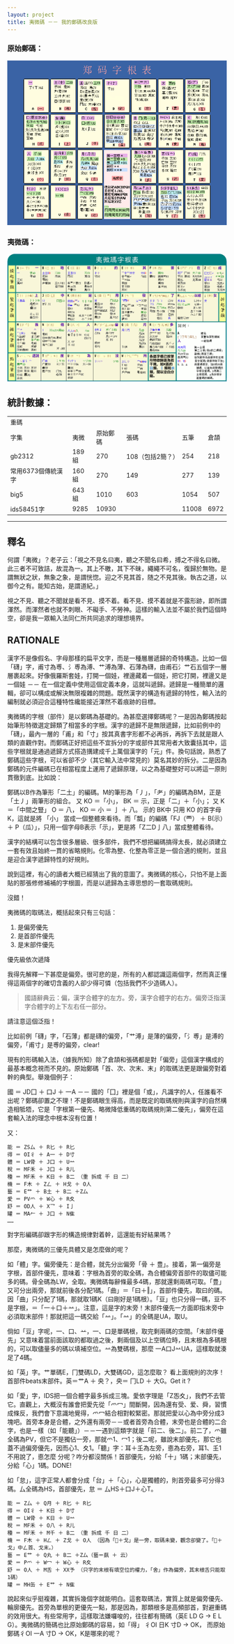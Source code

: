 ```yaml
---
layout: project
title: 夷微碼 －－ 我的鄭碼改良版
---
```



### 原始鄭碼：

![](/assets/img/ime/zm.gif) 

### 夷微碼：

![](/assets/img/ime/impalpable.png) 

## 統計數據：
<table>
<tr><td colspan=6>重碼</td></tr>
<tr><td>字集</td><td>夷微</td><td>原始鄭碼</td><td>張碼</td><td>五筆</td><td>倉頡</td></tr>
<tr><td>gb2312</td><td>189組</td><td>270</td><td>108（包括2簡？）</td><td>254</td><td>218</td></tr>
<tr><td>常用6373個傳統漢字</td><td>160組</td><td>270</td><td>149</td><td>277</td><td>139</td></tr>
<tr><td>big5</td><td>643組</td><td>1010</td><td>603</td><td>1054</td><td>507</td></tr>
<tr><td>ids58451字</td><td>9285</td><td>10930</td><td></td><td>11008</td><td>6972</td></tr>
</table>

- - -

## 釋名

何謂「夷微」？老子云：「視之不見名曰夷，聽之不聞名曰希，搏之不得名曰微。此三者不可致詰，故混為一。其上不皦，其下不昧，繩繩不可名，復歸於無物。是謂無狀之狀，無象之象，是謂恍惚。迎之不見其首，随之不見其後。執古之道，以御今之有。能知古始，是謂道紀。」

視之不見、聽之不聞就是看不見、摸不着。看不見、摸不着就是不露形跡，即所謂渾然。而渾然者也就不刺眼、不礙手、不勞神。這樣的輸入法並不屬於我們這個時空，卻是我一眾輸入法同仁所共同追求的理想境界。

## RATIONALE

漢字不是像假名、字母那樣的扁平文字，而是一種層層遞歸的奇特構造。比如一個「礴」字，甫寸為尃、氵尃為溥、⺾溥為薄、石薄為礴，由甫石氵艹石五個字一層層裹起來。好像俄羅斯套娃，打開一個娃，裡邊藏着一個娃，把它打開，裡邊又是一個娃 －－ 在一個定義中使用這個定義本身，這就叫遞歸。遞歸是一種簡單的邏輯，卻可以構成或解決無限複雜的問題。既然漢字的構造有遞歸的特性，輸入法的編制就必須迎合這種特性纔能接近渾然不着痕跡的目標。

夷微碼的字根（部件）是以鄭碼為基礎的。為甚麼選擇鄭碼呢？一是因為鄭碼按起始筆形特徵選定歸類了相當多的字根。漢字的遞歸不是無限遞歸，比如前例中的「礴」，最內一層的「甫」和「寸」按其真書字形都不必再拆，再拆下去就是跟人類的直觀作對。而鄭碼正好把這些不宜拆分的字或部件其常用者大致囊括其中，這些字根就是通過遞歸方式搭造搆建成千上萬個漢字的「元」件。換句話說，熟悉了鄭碼這些字根，可以省卻不少（其它輸入法中常見的）莫名其妙的拆分。二是因為鄭碼的元件編碼已在相當程度上運用了遞歸原理，以之為基礎整好可以將這一原則貫徹到底。比如說：

鄭碼以B作為筆形「二土」的編碼。M的筆形為「丿」，「耂」的編碼為BM，正是「土丿」兩筆形的組合。
又 KO ＝「小」， BK ＝ 示，正是「二」＋「小」；
又 K ＝「中間之豎」 O ＝ 八， KO ＝ 小 ＝ 亅 ＋ 八。
示的 BK中 只用 KO 的首字母K，這就是將 「小」 當成一個整體來看待。而「瓢」的編碼「FJ（覀） ＋ B(示） ＋ P（瓜）」，只用一個字母B表示「示」，更是將「Z二D亅八」當成整體看待。

漢字的結構可以包含很多層級、很多部件，我們不想把編碼搞得太長，就必須建立一套有效且始終一貫的省略規則。化零為整、化整為零正是一個合適的規則，並且是迎合漢字遞歸特性的好規則。

說到這裡，有心的讀者大概已經猜出了我的意圖了。夷微碼的核心，只怕不是上面貼的那張修修補補的字根圖，而是以遞歸為主導思想的一套取碼規則。

沒錯！

夷微碼的取碼法，概括起來只有三句話：

1. 是偏旁優先
2. 是首部件優先
3. 是末部件優先

優先級依次遞降

我得先解釋一下甚麼是偏旁。很可悲的是，所有的人都認識這兩個字，然而真正懂得這兩個字的確切含義的人卻少得可憐（包括我們不少造碼人）。

> 國語辭典云：偏，漢字合體字的左方。旁，漢字合體字的右方。偏旁泛指漢字合體字的上下左右任一部分。

請注意這個泛指！

比如前例「礴」字，「石薄」都是礴的偏旁，「艹溥」是薄的偏旁，「氵尃」是溥的偏旁，「甫寸」是尃的偏旁，clear!

現有的形碼輸入法，（據我所知）除了倉頡和張碼都是對「偏旁」這個漢字構成的最基本概念視而不見的。原始鄭碼「首、次、次末、末」的取碼法更是跟偏旁對着幹的典型。舉幾個例子：

國 ＝ JD囗 ＋ 口J ＋ 一A  －－ 國的「囗」裡是個「或」，凡識字的人，任誰看不出呢？鄭碼卻置之不理！不是鄭碼眼生得高，而是既定的取碼規則與漢字的自然構造相牴牾，它是「字根第一優先、略微降低重碼的取碼規則第二優先」，偏旁在這套輸入法的理念中根本沒有位置！

又：

	能 ＝ ZS厶 ＋ R匕 ＋ R匕 
	得 ＝ OI彳 ＋ A一 ＋ D寸
	體 ＝ LW骨 ＋ J口 ＋ U䒑
	稅 ＝ MF禾 ＋ J口 ＋ R儿
	種 ＝ MF禾 ＋ K日 ＋ B二 （重 拆成 千 日 二）
	機 ＝ F木 ＋ Z𠃋 ＋ H戈 ＋ O人
	藝 ＝ E艹 ＋ B土 ＋ B二 ＋Z厶
	愛 ＝ PV爫 ＋ W心 ＋ R夊
	舒 ＝ OD人 ＋ X乛 ＋ I亅
	罐 ＝ MA𠂉 ＋ J口 ＋ N隹
	……

對字形編碼卻跟字形的構造規律對着幹，這還能有好結果嗎？

那麼，夷微碼的三優先具體又是怎麼做的呢？

如「體」字。偏旁優先：是合體，就先分出偏旁「骨 ＋ 豊」。接着，第一偏旁是字根，首部件優先，意味着：字根為首旁的取全碼，為合體偏旁首部件的取儘可能多的碼。骨全碼為LW，全取。夷微碼每辭條最多4碼，那就還剩兩碼可取。「豊」又可分出兩旁，那就前後各分配1碼。「曲」＝「曰＋‖」，首部件優先，取曰的碼。因「曲」只分配了1碼，那就取1碼K（曰剛好是1碼根）。「豆」也只分得一碼，豆不是字根，＝「一＋口＋䒑」。注意，這是字的末旁！末部件優先一方面即指末旁中必須取末部件！那就把這一碼交給「䒑」。「䒑」的全碼是UA，取U。

倘如「豆」字呢，一、口、䒑，一、口是單碼根，取完剩兩碼的空間。「末部件優先」又意味着當前面該取的都取過之後，剩兩個及以上空碼位時，且末根為多碼根的，可以取儘量多的碼以填補空位。䒑為雙碼根，那麼 一A口J䒑UA，這樣取就湊足了4碼。

如「英」字。艹單碼E，冂雙碼LD，大雙碼GD，這怎麼取？ 看上面規則的次序！首部件beats末部件。英＝艹A ＋ 央？，央＝ 冂LD ＋ 大G。Get it ?

如「愛」字，IDS把一個合體字最多拆成三塊。愛依字理是「Z㤅夊」，我們不去管它。直觀上，大概沒有誰會把愛先從「爫冖」間斷開，因為還有受、爱、舜，習慣成條反，我們會下意識地覺得，爫冖結合相對較緊密。那就把愛以心為中旁分成3塊吧。首旁本身是合體，之外還有兩旁－－或者首旁為合體，末旁也是合體的二合字，也是一樣（如「能聽」）－－一遇到這類字就是「前二、後二」。前二了，爫雖全碼為PV，但它不是獨佔一旁，那就爫1、冖1；後二呢，雖說末部優先，那它也蓋不過偏旁優先，因而心1、夊1。「聽」字：耳＋𡈼為左旁，㥁為右旁，耳1、𡈼1不用說了，㥁怎麼 分呢？咋分都沒關係！首部優先，分給「十」1碼；末部優先，分給「心」1碼。DONE!

如「怠」，這字正常人都會分成「台」＋「心」，心是獨體的，則首旁最多可分得3碼。厶全碼為HS，首部優先，怠 ＝ 厶HS＋口J＋心T。

	能 ＝ Z厶 ＋ Q月 ＋ R匕 ＋ R匕 
	得 ＝ OI彳 ＋ K日 ＋ D寸
	體 ＝ LW骨 ＋ K日 ＋ U䒑
	稅 ＝ MF禾 ＋ O八 ＋ R儿
	種 ＝ MF禾 ＋ M千 ＋ B二 （重 拆成 千 日 二）
	機 ＝ F木 ＋ H𠃋 ＋ Z戈 ＋ O人 （因為「𢆶＋戈」是一旁，取碼未變，觀念卻變了。「𢆶＋戈」中𠃋首、戈末。）
	藝 ＝ E艹 ＋ Q丸 ＋ B二 ＋Z厶（藝＝蓺 ＋ 云）
	愛 ＝ P爫 ＋ W冖 ＋ W心 ＋ R夊
	舒 ＝ O人 ＋ M舌 ＋ XX予 （只字的末根有填空位的權力，「舍」作為偏旁，其末根舌只能取1碼）
	罐 ＝ MH缶 ＋ E艹 ＋ N隹

說起來似乎挺複雜，其實拆幾個字就能明白。這套取碼法，實質上就是偏旁優先、輪廓優先。首旁為單根的更優先一點，那是因為，那類根多是高頻部首，對避重碼的效用很大。有些常用字，這樣取法嫌囉唆的，往往都有簡碼（英E LD G → E L G）。夷微碼的簡碼也比原始鄭碼的容易，如「得」 彳OI 日K 寸D → OK， 而原始鄭碼彳OI 一A 寸D → OK，K是哪來的呢？
